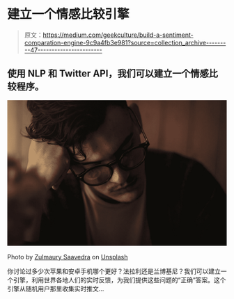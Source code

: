 # 建立一个情感比较引擎

> 原文：<https://medium.com/geekculture/build-a-sentiment-comparation-engine-9c9a4fb3e981?source=collection_archive---------47----------------------->

## 使用 NLP 和 Twitter API，我们可以建立一个情感比较程序。

![](img/9cc74baccc5ad869753ed68fc8f9a1c6.png)

Photo by [Zulmaury Saavedra](https://unsplash.com/@zulmaury?utm_source=medium&utm_medium=referral) on [Unsplash](https://unsplash.com?utm_source=medium&utm_medium=referral)

你讨论过多少次苹果和安卓手机哪个更好？法拉利还是兰博基尼？我们可以建立一个引擎，利用世界各地人们的实时反馈，为我们提供这些问题的“正确”答案。这个引擎从随机用户那里收集实时推文…